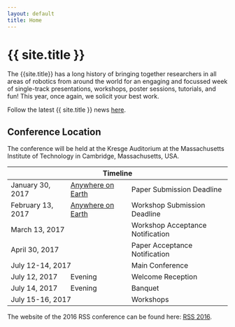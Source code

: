 ```yaml
---
layout: default
title: Home
---
```

<h1>{{ site.title }}</h1>

<p>The {{site.title}} has a long history of bringing together researchers in all areas of robotics 
from around the world for an engaging and focussed week of single-track presentations, workshops, poster 
sessions, tutorials, and fun! This year, once again, we solicit your best work. 
</p>

<p class="message">
  Follow the latest {{ site.title }} news <a href="{{site.baseurl}}/blog/">here</a>.
</p>


## Conference Location
<p>The conference will be held at the Kresge Auditorium at the Massachusetts Institute of Technology in Cambridge, Massachusetts, USA.</p>

<table class="table">
    <thead>
      <tr>
        <th colspan="3">Timeline</th>
      </tr>
    </thead>
    <tbody>
      <tr>
        <td>January 30, 2017</td>
        <td><a href="http://time.is/Anywhere_on_Earth">Anywhere on Earth</a></td>
        <td>Paper Submission Deadline</td>
      </tr>
      <tr>
        <td>February 13, 2017</td>
        <td><a href="http://time.is/Anywhere_on_Earth">Anywhere on Earth</a></td>
        <td>Workshop Submission Deadline</td>
      </tr>
      <tr>
        <td colspan="2">March 13, 2017</td>
        <td>Workshop Acceptance Notification</td>
      </tr>
      <tr>
        <td colspan="2">April 30, 2017</td>
        <td>Paper Acceptance Notification</td>
      </tr>
      <tr>
        <td colspan="2">July 12-14, 2017</td>
        <td>Main Conference</td>
      </tr>
      <tr>
        <td>July 12, 2017</td>
        <td>Evening</td>
        <td>Welcome Reception</td>
      </tr>
      <tr>
        <td>July 14, 2017</td>
        <td>Evening</td>
        <td>Banquet</td>
      </tr>
      <tr>
        <td colspan="2">July 15-16, 2017</td>
        <td>Workshops</td>
      </tr>
    </tbody>
  </table>

  The website of the 2016 RSS conference can be found here: <a href="">RSS 2016</a>.
